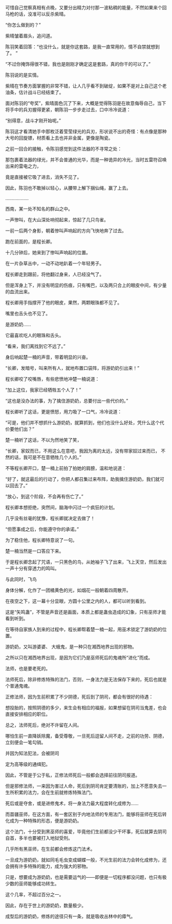 可惜自己觉察真相有点晚，又要分出精力对付那一波粘稠的能量，不然如果来个回马枪的话，没准可以反杀紫晴。

“你怎么做到的？”

紫晴皱着眉头，追问道。

陈羽笑着回答：“也没什么，就是你这套路，是我一直常用的，情不自禁就想到了。 ”

“不过你掩饰得很不错，我也是刚刚才确定这是套路，真的你干的可以了。”

陈羽说的是实情。

紫晴在节奏方面掌握的非常不错，让人几乎看不到破绽，如果不是对上自己这个老油条，估计战斗已经结束了。

面对陈羽的“夸奖”，紫晴面色沉了下来，大概是觉得陈羽是在故意侮辱自己，当下将手中的兵刃握得更紧，朝陈羽一步步走过去，口中冷冷说道：

“别得意，战斗才刚开始呢。”

陈羽这才看清她手中那枚泛着莹莹绿光的兵刃，形状说不出的奇怪：有点像是那种大号的回旋镖，材质看上去也并非金属，更像是陶瓷。

之前一回合的接触，令陈羽感觉到这件法器的不寻常之处：

那包裹着法器的绿光，并不会普通的光华，而是一种诡异的冷光，当时五雷符召唤出来的雷电之力，

竟是直接被它吸了进去，消失不见了。

因此，陈羽也不敢掉以轻心，从腰带上解下捆仙绳，赢了上去。

………………

西南，某一处不知名的群山之中。

一声惨叫，在大山深处响彻起来，惊起了几只鸟雀。

一前一后两个身影，朝着惨叫声响起的方向飞快地奔了过去。

跑在前面的，是程长卿。

十几分钟后，她来到了惨叫声响起的位置。

在一片杂草丛中，一动不动地趴着一个年轻男子。

程长卿走到跟前，将他翻过身来，人已经没气了。

但是浑身上下，并没有明显的伤痕，只有嘴巴，以及两只合上的眼皮中间，有少量的血流出来。

程长卿用手指撑开了他的眼皮，果然，两颗眼珠都不见了。

嘴里也舌头也不见了。

是游奶奶……

它最喜欢吃人的眼珠和舌头。

“看来，我们离找到它不远了。”

身后响起楚一楠的声音，带着明显的兴奋。

“长卿，发暗号，叫来所有人，就地布置口袋阵，将游奶奶引出来！”

程长卿咬了咬嘴唇，有些悲愤地冲楚一楠说道：

“加上这位，我家已经牺牲五个人了！”

“这也是没办法的事，为了擒住游奶奶，总要付出一些代价的。”

程长卿听了这话，更是愤怒，用力吸了一口气，冷冷说道：

“可是，他们并不想抓什么游奶奶，就算抓到，他们也没什么好处，凭什么这个代价要他们出？”

楚一楠听了这话，不以为然地笑了笑，

“长卿，家奴而已，不用这么在意吧，我因为离的太远，没有带家奴过来而已， 不然的话，我可是不在意牺牲几个人的。”

不等程长卿开口，楚一楠上前拍了拍她的肩膀，温和地说道：

“好了，就这最后的行动了，你把人都召集过来布阵，助我擒住游奶奶，我们就可以回去了。”

“放心，到这个阶段，不会再有伤亡了。”

程长卿本想拒绝，突然间，脑海中闪过一个疯狂的计划。

几乎没有丝毫的犹豫，程长卿就决定去做了！

“但愿事成之后，你能遵守你的承诺。”

为了稳住他，程长卿特意说了一句。

楚一楠当然是一口答应下来。

于是程长卿念起了咒语，一只黑色的鸟，从她袖子飞了出来，飞上天空，然后发出一声十分有穿透力的鸣叫。

与此同时，飞鸟

身体分解，化作了一团橘黄色的光，如烟花一般朝着四周散开。

在夜空之下，这一幕十分显眼，方圆十公里之内的人，都可以听到看到。

这是“矢鸣蛊”，不管是声音还是画面，本质上都是蛊虫造成的幻象，只有巫师才能看到听到。

在等待自家族人到来的过程中，程长卿帮着楚一楠一起，用巫术锁定了游奶奶的位置。

游奶奶，又叫游婆婆、 大蛾鬼，是一种只在湘西地界出现的邪物。

之所以只在湘西地界出现，是因为它们乃是巫师死后的鬼魂所“进化”而成。

法师，也是要老死的。

法师死后，除非修炼特殊的法门，否则，一身法力是无法保存下来的，死后也就是个普通鬼魂。

正修法师，因为生前积累了不少阴德，死后到了阴司，都会有很好的待遇：

想投胎的，按照阴德的多少，来生会有相应的福报，如果想留在阴司当鬼差，也会直接安排相应的职位。

总之，法师死后，绝对不许留在人间。

哪怕生前一直降妖除魔，备受尊敬，一旦死后逗留人间不走，之前的功劳、阴德，立刻便会一笔勾销。

并因为知法犯法，会被阴司

定为高等级的通缉犯。

因此，不管是于公于私，正修法师死后一般都会选择前往阴司报道。

但是邪修法师，一来因为害过人命，死后到阴司肯定要清账的，加上不愿意失去一生所积累的法力，会在生前就修炼特殊法门。

死后或是夺舍，或是进修鬼术，将一身法力最大程度转化成修为……

而苗疆巫师，在这方面，有一套区别于内地法师的专用法门，能够将巫师在死后转化成为一种特殊的形态，便是游奶奶。

这个法门，十分受到黑巫师的喜爱，毕竟他们生前都没少干坏事，死后就算去阴司自首，多半也要被打入地狱受刑。

几乎所有黑巫师，在生前都会修炼这门法术。

一旦成为游奶奶，就如同毛毛虫变成蝴蝶一般，不光生前的法力会转化成修为，还会拥有许多特殊的能力，成为强大的邪物。

只是，想要成为游奶奶，也是需要运气的——即便是一切程序都没问题，也只有极少数的巫师能够成功转生。

这个几率，不超过百分之一。

因此，存在于世上的游奶奶，数量极少。

成型后的游奶奶，修炼的途径只有一条，就是吸收丛林中的瘴气。
